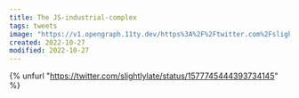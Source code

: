 ```yaml
---
title: The JS-industrial-complex
tags: tweets
image: "https://v1.opengraph.11ty.dev/https%3A%2F%2Ftwitter.com%2Fslightlylate%2Fstatus%2F1577745444393734145/onerror/"
created: 2022-10-27
modified: 2022-10-27
---
```


{% unfurl "https://twitter.com/slightlylate/status/1577745444393734145" %}

